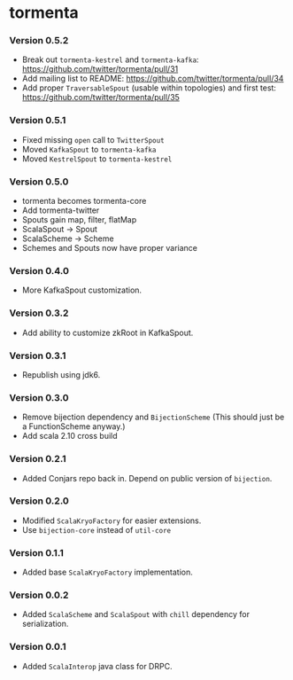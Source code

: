 # tormenta #

### Version 0.5.2 ###

* Break out `tormenta-kestrel` and `tormenta-kafka`: https://github.com/twitter/tormenta/pull/31
* Add mailing list to README: https://github.com/twitter/tormenta/pull/34
* Add proper `TraversableSpout` (usable within topologies) and first test: https://github.com/twitter/tormenta/pull/35

### Version 0.5.1 ###

* Fixed missing `open` call to `TwitterSpout`
* Moved `KafkaSpout` to `tormenta-kafka`
* Moved `KestrelSpout` to `tormenta-kestrel`

### Version 0.5.0 ###

* tormenta becomes tormenta-core
* Add tormenta-twitter
* Spouts gain map, filter, flatMap
* ScalaSpout -> Spout
* ScalaScheme -> Scheme
* Schemes and Spouts now have proper variance

### Version 0.4.0 ###

* More KafkaSpout customization.

### Version 0.3.2 ###

* Add ability to customize zkRoot in KafkaSpout.

### Version 0.3.1 ###

* Republish using jdk6.

### Version 0.3.0 ###

* Remove bijection dependency and `BijectionScheme` (This should just be a FunctionScheme anyway.)
* Add scala 2.10 cross build

### Version 0.2.1 ###

* Added Conjars repo back in. Depend on public version of `bijection`.

### Version 0.2.0 ###

* Modified `ScalaKryoFactory` for easier extensions.
* Use `bijection-core` instead of `util-core`

### Version 0.1.1 ###

* Added base `ScalaKryoFactory` implementation.

### Version 0.0.2 ###

* Added `ScalaScheme` and `ScalaSpout` with `chill` dependency for serialization.

### Version 0.0.1 ###

* Added `ScalaInterop` java class for DRPC.
